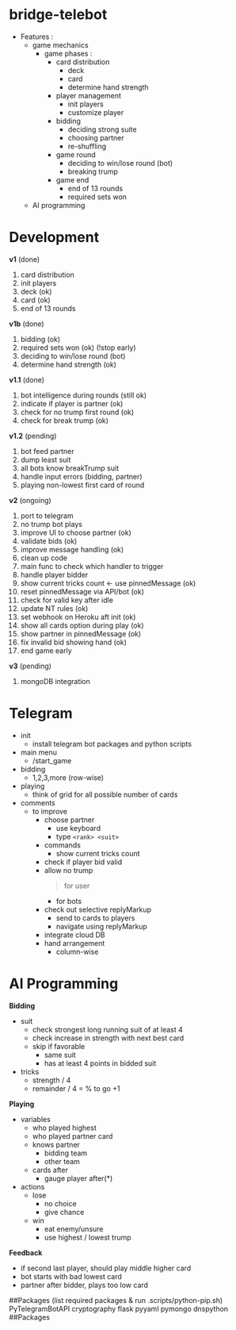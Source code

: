 # bridge-telebot

- Features :
  - game mechanics
    - game phases :
      - card distribution
        - deck
        - card
        - determine hand strength
      - player management
        - init players
        - customize player
      - bidding
        - deciding strong suite
        - choosing partner
        - re-shuffling
      - game round
        - deciding to win/lose round (bot)
        - breaking trump
      - game end
        - end of 13 rounds
        - required sets won
  - AI programming

# Development

**v1** (done)

1. card distribution
2. init players
3. deck (ok)
4. card (ok)
5. end of 13 rounds

**v1b** (done)

1. bidding (ok)
2. required sets won (ok) (!stop early)
3. deciding to win/lose round (bot)
4. determine hand strength (ok)

**v1.1** (done)

1. bot intelligence during rounds (still ok)
2. indicate if player is partner (ok)
3. check for no trump first round (ok)
4. check for break trump (ok)

**v1.2** (pending)

1. bot feed partner
2. dump least suit
3. all bots know breakTrump suit
4. handle input errors (bidding, partner)
5. playing non-lowest first card of round

**v2** (ongoing)

1. port to telegram
2. no trump bot plays
3. improve UI to choose partner (ok)
4. validate bids (ok)
5. improve message handling (ok)
6. clean up code
7. main func to check which handler to trigger
8. handle player bidder
9. show current tricks count <- use pinnedMessage (ok)
10. reset pinnedMessage via API/bot (ok)
11. check for valid key after idle
12. update NT rules (ok)
13. set webhook on Heroku aft init (ok)
14. show all cards option during play (ok)
15. show partner in pinnedMessage (ok)
16. fix invalid bid showing hand (ok)
17. end game early

**v3** (pending)

1. mongoDB integration

# Telegram

- init
  - install telegram bot packages and python scripts
- main menu
  - /start_game
- bidding
  - 1,2,3,more (row-wise)
- playing
  - think of grid for all possible number of cards
- comments
  - to improve
    - choose partner
      - use keyboard
      - type `<rank> <suit>`
    - commands
      - show current tricks count
    - check if player bid valid
    - allow no trump
      > for user
      - for bots
    - check out selective replyMarkup
      - send to cards to players
      - navigate using replyMarkup
    - integrate cloud DB
    - hand arrangement
      - column-wise

# AI Programming

**Bidding**

- suit
  - check strongest long running suit of at least 4
  - check increase in strength with next best card
  - skip if favorable
    - same suit
    - has at least 4 points in bidded suit
- tricks
  - strength / 4
  - remainder / 4 = % to go +1

**Playing**

- variables
  - who played highest
  - who played partner card
  - knows partner
    - bidding team
    - other team
  - cards after
    - gauge player after(\*)
- actions
  - lose
    - no choice
    - give chance
  - win
    - eat enemy/unsure
    - use highest / lowest trump

**Feedback**

- if second last player, should play middle higher card
- bot starts with bad lowest card
- partner after bidder, plays too low card

##Packages (list required packages & run .scripts/python-pip.sh)
PyTelegramBotAPI
cryptography
flask
pyyaml
pymongo
dnspython
##Packages
